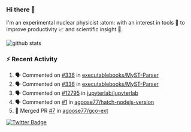 ### Hi there 👋 

I'm an experimental nuclear physicist :atom: with an interest in tools :wrench: to improve productivity :chart_with_upwards_trend: and scientific insight :telescope:.

![github stats](https://github-readme-stats.vercel.app/api?username=agoose77&show_icons=true&hide_rank=true&hide_title=true&bg_color=30,e76445,904e95&text_color=efe3ec&icon_color=efe3ec)
<!--
**agoose77/agoose77** is a ✨ _special_ ✨ repository because its `README.md` (this file) appears on your GitHub profile.

Here are some ideas to get you started:

- 🔭 I’m currently working on ...
- 🌱 I’m currently learning ...
- 👯 I’m looking to collaborate on ...
- 🤔 I’m looking for help with ...
- 💬 Ask me about ...
- 📫 How to reach me: ...
- 😄 Pronouns: ...
- ⚡ Fun fact: ...
-->

### :zap: Recent Activity
<!--START_SECTION:activity-->
1. 🗣 Commented on [#336](https://github.com/executablebooks/MyST-Parser/issues/336) in [executablebooks/MyST-Parser](https://github.com/executablebooks/MyST-Parser)
2. 🗣 Commented on [#336](https://github.com/executablebooks/MyST-Parser/issues/336) in [executablebooks/MyST-Parser](https://github.com/executablebooks/MyST-Parser)
3. 🗣 Commented on [#12795](https://github.com/jupyterlab/jupyterlab/issues/12795) in [jupyterlab/jupyterlab](https://github.com/jupyterlab/jupyterlab)
4. 🗣 Commented on [#1](https://github.com/agoose77/hatch-nodejs-version/issues/1) in [agoose77/hatch-nodejs-version](https://github.com/agoose77/hatch-nodejs-version)
5. 🎉 Merged PR [#7](https://github.com/agoose77/gco-ext/pull/7) in [agoose77/gco-ext](https://github.com/agoose77/gco-ext)
<!--END_SECTION:activity-->


[![Twitter Badge](https://img.shields.io/twitter/follow/agoose77?style=flat-square&logo=Twitter&logoColor=white&color=cornflowerblue)](https://twitter.com/agoose77)
